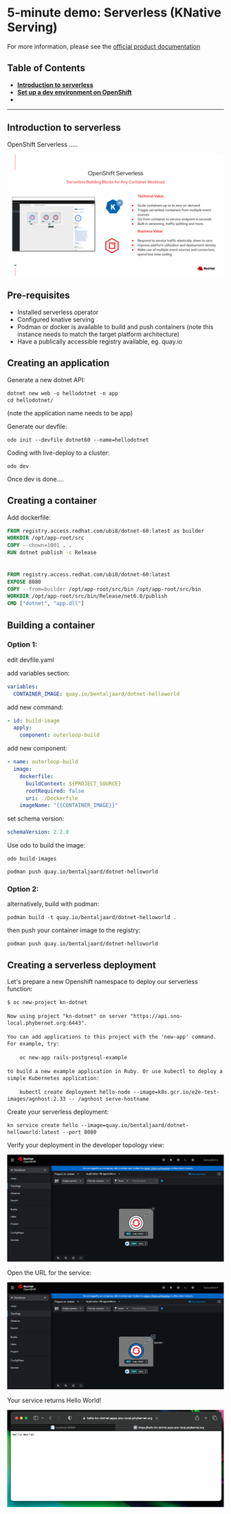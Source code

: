 # 5-minute demo: Serverless (KNative Serving)
For more information, please see the [official product documentation](https://docs.openshift.com/container-platform/4.11/serverless/serverless-release-notes.html)

## Table of Contents
- **[Introduction to serverless](#introduction-to-serverless)**<br>
- **[Set up a dev environment on OpenShift](#lets-set-things-up)**<br>
- **[](#)**<br>
---

## Introduction to serverless
OpenShift Serverless .....

![serverless01](../../graphics/serverless-01.png)


## Pre-requisites

* Installed serverless operator
* Configured knative serving
* Podman or docker is available to build and push containers (note this instance needs to match the target platform architecture)
* Have a publically accessible registry available, eg. quay.io

## Creating an application

Generate a new dotnet API:

```shell
dotnet new web -o hellodotnet -n app
cd hellodotnet/
```
(note the application name needs to be app)

Generate our devfile:

```shell
odo init --devfile dotnet60 --name=hellodotnet
```

Coding with live-deploy to a cluster:

```shell
odo dev
```

Once dev is done....

## Creating a container

Add dockerfile:

```dockerfile
FROM registry.access.redhat.com/ubi8/dotnet-60:latest as builder
WORKDIR /opt/app-root/src
COPY --chown=1001 . .
RUN dotnet publish -c Release


FROM registry.access.redhat.com/ubi8/dotnet-60:latest
EXPOSE 8080
COPY --from=builder /opt/app-root/src/bin /opt/app-root/src/bin
WORKDIR /opt/app-root/src/bin/Release/net6.0/publish
CMD ["dotnet", "app.dll"]
```
## Building a container
### Option 1:
edit devfile.yaml

add variables section:

```yaml
variables:
  CONTAINER_IMAGE: quay.io/bentaljaard/dotnet-helloworld
```

add new command:

```yaml
- id: build-image
  apply:
    component: outerloop-build
```

add new component:

```yaml
- name: outerloop-build
  image:
    dockerfile:
      buildContext: ${PROJECT_SOURCE}
      rootRequired: false
      uri: ./Dockerfile
    imageName: "{{CONTAINER_IMAGE}}"
```

set schema version:

```yaml
schemaVersion: 2.2.0
```

Use odo to build the image:

```shell
odo build-images
```
```shell
podman push quay.io/bentaljaard/dotnet-helloworld
```

### Option 2:

alternatively, build with podman:

```shell
podman build -t quay.io/bentaljaard/dotnet-helloworld .
```
then push your container image to the registry:

```shell
podman push quay.io/bentaljaard/dotnet-helloworld
```

## Creating a serverless deployment

Let's prepare a new Openshift namespace to deploy our serverless function:

```shell
$ oc new-project kn-dotnet

Now using project "kn-dotnet" on server "https://api.sno-local.phybernet.org:6443".

You can add applications to this project with the 'new-app' command. For example, try:

    oc new-app rails-postgresql-example

to build a new example application in Ruby. Or use kubectl to deploy a simple Kubernetes application:

    kubectl create deployment hello-node --image=k8s.gcr.io/e2e-test-images/agnhost:2.33 -- /agnhost serve-hostname
```

Create your serverless deployment:

```shell
kn service create hello --image=quay.io/bentaljaard/dotnet-helloworld:latest --port 8080    
```

Verify your deployment in the developer topology view:

![serverless02](../../graphics/serverless-02.png)

Open the URL for the service:

![serverless03](../../graphics/serverless-03.png)

Your service returns Hello World!

![serverless04](../../graphics/serverless-04.png)